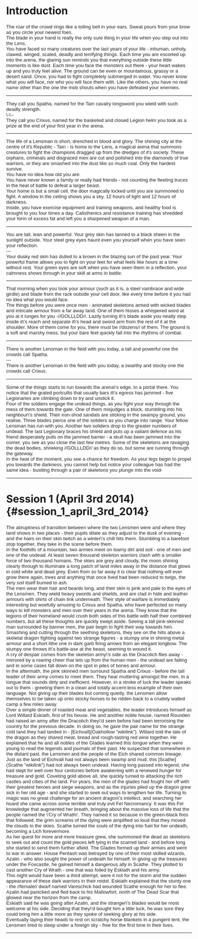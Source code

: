 Introduction
============

<span style="background-color: #ffffff; color: #222222; display: block; font-family: arial,sans-serif; font-size: 13.200000762939453px;">The
roar of the crowd rings like a tolling bell in your ears. Sweat pours
from your brow as you circle your newest foes.</span>
<span style="background-color: #ffffff; color: #222222; display: block; font-family: arial,sans-serif; font-size: 13.200000762939453px;">The
blade in your hand is really the only sure thing in your life when you
step out into the Lens.</span>
<span style="background-color: #ffffff; color: #222222; display: block; font-family: arial,sans-serif; font-size: 13.200000762939453px;">You
have faced so many creatures over the last years of your life - inhuman,
unholy, clawed, winged, scaled, deadly and terrifying things. Each time
you are escorted up into the arena, the glaring sun reminds you that
everything outside these little moments is like dust. Each time you face
the monsters out there - your heart wakes up and you truly feel alive.
The ground can be even or mountainous, grassy or a desert sand. Once,
you had to fight completely submerged in water. You never know what you
will face, nor who you will face them with. Like the others, you have no
real name other than the one the mob shouts when you have defeated your
enemies.</span><span style="background-color: #ffffff; color: #222222; display: block; font-family: arial,sans-serif; font-size: 13.200000762939453px;">
</span><span style="background-color: #ffffff; color: #222222; display: block; font-family: arial,sans-serif; font-size: 13.200000762939453px;">

------------------------------------------------------------------------

</span>
<span style="background-color: #ffffff; color: #222222; display: block; font-family: arial,sans-serif; font-size: 13.200000762939453px;">They
call you Spatha, named for the Tain cavalry longsword you wield with
such deadly
strength.</span><span style="background-color: #ffffff; color: #222222; display: block; font-family: arial,sans-serif; font-size: 13.200000762939453px;">\-\--</span><span style="background-color: #ffffff; color: #222222; display: block; font-family: arial,sans-serif; font-size: 13.200000762939453px;"><span style="background-color: #ffffff; color: #222222; display: block; font-family: arial,sans-serif; font-size: 13.200000762939453px;">They
call you Crixus, named for the basketed and closed Legion helm you took
as a prize at the end of your first year in the arena. </span></span>
<span style="background-color: #ffffff; color: #222222; display: block; font-family: arial,sans-serif; font-size: 13.200000762939453px;">

------------------------------------------------------------------------

</span><span style="background-color: #ffffff; color: #222222; display: block; font-family: arial,sans-serif; font-size: 13.200000762939453px;">The
life of a Lensman is short, drenched in blood and glory. The shining
city at the centre of it\'s Republic - Tain - is home to the Lens, a
magical arena that summons creatures to fight the champions dragged up
from the dredges of it\'s society. These orphans, criminals and
disgraced men are cut and polished into the diamonds of true warriors,
or they are smashed into the dust like so much coal. Only the hardest
survive.</span>
<span style="background-color: #ffffff; color: #222222; display: block; font-family: arial,sans-serif; font-size: 13.200000762939453px;">You
have no idea how old you are.</span>
<span style="background-color: #ffffff; color: #222222; display: block; font-family: arial,sans-serif; font-size: 13.200000762939453px;">You
have never known a family or really had friends - not counting the
fleeting truces in the heat of battle to defeat a larger beast.</span>
<span style="background-color: #ffffff; color: #222222; display: block; font-family: arial,sans-serif; font-size: 13.200000762939453px;">Your
home is but a small cell, the door magically locked until you are
summoned to fight. A window in the ceiling shows you a sky, 12 hours of
light and 12 hours of darkness.</span>
<span style="background-color: #ffffff; color: #222222; display: block; font-family: arial,sans-serif; font-size: 13.200000762939453px;">Inside,
you have exercise equipment and training weapons, and healthy food is
brought to you four times a day. Calisthenics and resistance training
has shredded your form of excess fat and left you a sharpened weapon of
a man.</span>

------------------------------------------------------------------------

<span style="background-color: #ffffff; color: #222222; display: block; font-family: arial,sans-serif; font-size: 13.200000762939453px;">You
are tall, lean and powerful. Your grey skin has tanned to a black sheen
in the sunlight outside. Your steel grey eyes haunt even you yourself
when you have seen your
reflection.</span><span style="background-color: #ffffff; color: #222222; display: block; font-family: arial,sans-serif; font-size: 13.200000762939453px;"><span style="background-color: #ffffff; color: #222222; display: block; font-family: arial,sans-serif; font-size: 13.200000762939453px;">\-\--</span></span><span style="background-color: #ffffff; color: #222222; display: block; font-family: arial,sans-serif; font-size: 13.200000762939453px;"><span style="background-color: #ffffff; color: #222222; display: block; font-family: arial,sans-serif; font-size: 13.200000762939453px;">Your
dusky red skin has dulled to a brown in the blazing sun of the past
year. Your powerful frame allows you to fight on your feet for what
feels like hours at a time without rest. Your green eyes are soft when
you have seen them in a reflection, your calmness shows through in your
skill at arms in battle.</span>

------------------------------------------------------------------------

</span>
<span style="background-color: #ffffff; color: #222222; display: block; font-family: arial,sans-serif; font-size: 13.200000762939453px;">That
morning when you took your armour (such as it is, a steel vambrace and
wide girdle) and blade from the rack outside your cell door, like every
time before it you had no idea what you would face.</span>
<span style="background-color: #ffffff; color: #222222; display: block; font-family: arial,sans-serif; font-size: 13.200000762939453px;">The
things before you were once men - animated skeletons armed with wicked
blades and intricate armour from a far away land. One of them hisses a
whispered word at you at it lunges for you -//GOLLLDD//. Lazily turning
it\'s blade aside you neatly step inside it\'s reach and separate it\'s
head and sword arm from the rest of it at the shoulder. More of them
come for you, there must be //dozens// of them. The ground is a soft and
marshy mess, but your bare feet quickly fall into the rhythms of
combat.</span>

------------------------------------------------------------------------

<span style="background-color: #ffffff; color: #222222; display: block; font-family: arial,sans-serif; font-size: 13.200000762939453px;"><span style="background-color: #ffffff; color: #222222; display: block; font-family: arial,sans-serif; font-size: 13.200000762939453px;">There
is another Lensman in the field with you today, a tall and powerful one
the crowds call Spatha.</span>
<span style="color: #222222; font-family: arial,sans-serif;">\-\--</span>
</span><span style="background-color: #ffffff; color: #222222; display: block; font-family: arial,sans-serif; font-size: 13.200000762939453px;">There
is another Lensman in the field with you today, a swarthy and stocky one
the crowds call
Crixus.</span><span style="background-color: #ffffff; color: #222222; display: block; font-family: arial,sans-serif; font-size: 13.200000762939453px;">
</span><span style="background-color: #ffffff; color: #222222; display: block; font-family: arial,sans-serif; font-size: 13.200000762939453px;">

------------------------------------------------------------------------

</span>
<span style="background-color: #ffffff; color: #222222; display: block; font-family: arial,sans-serif; font-size: 13.200000762939453px;">Some
of the things starts to run towards the arena\'s edge, to a portal
there. You notice that the grated portcullis that usually bars it\'s
egress has jammed - five Legionaries are climbing down to try and
unstick it.</span>
<span style="background-color: #ffffff; color: #222222; display: block; font-family: arial,sans-serif; font-size: 13.200000762939453px;">Four
of the soldiers engage the undead things, as you fight your way through
the mess of them towards the gate. One of them misjudges a block,
stumbling into his neighbour\'s shield. Their iron-shod sandals are
sticking in the swampy ground, you realise. Three blades pierce one of
the soliders as you charge into range. Your fellow Lensman has run with
you. Another two soliders drop to the greater numbers of undead. The
last Legionary braces his shield and puts up a valiant defence as his
friend desperately pulls on the jammed barrier - a skull has been jammed
into the corner, you see as you close the last few metres. Some of the
skeletons are ravaging the dead bodies, shrieking //GOLLLDD// as they do
so, but some are running through the gateway.</span>
<span style="background-color: #ffffff; color: #222222; display: block; font-family: arial,sans-serif; font-size: 13.200000762939453px;">In
the heat of the moment, you see a chance for freedom. As your legs begin
to propel you towards the darkness, you cannot help but notice your
colleague has had the same idea - bustling through a pair of skeletons
you plunge into the
void-</span><span style="background-color: #ffffff; color: #222222; display: block; font-family: arial,sans-serif; font-size: 13.200000762939453px;">
</span>

------------------------------------------------------------------------

Session 1 (April 3rd 2014) {#session_1_april_3rd_2014}
==========================

<span style="background-color: #ffffff; color: #222222; display: block; font-family: arial,sans-serif; font-size: 13.200000762939453px;">
</span><span style="background-color: #ffffff; color: #222222; display: block; font-family: arial,sans-serif; font-size: 13.200000762939453px;">The
abruptness of transition between where the two Lensmen were and where
they land shows in two places - their pupils dilate as they adjust to
the dusk of evening - and the hairs on their skin twitch as a winter\'s
chill hits them. Stumbling to a barefoot stop together, they take in the
scene before
them.</span><span style="background-color: #ffffff; color: #222222; display: block; font-family: arial,sans-serif; font-size: 13.200000762939453px;">
</span><span style="background-color: #ffffff; color: #222222; display: block; font-family: arial,sans-serif; font-size: 13.200000762939453px;">In
the foothills of a mountain, two armies meet on loamy dirt and soil -
one of men and one of the undead. At least seven thousand skeleton
warriors clash with a smaller force of two thousand humans. The skies
are grey and cloudy, the moon shining clearly through to illuminate a
long patch of land miles away in the distance that glows in cold white
and dead grey. Even from so far away it is clear that nothing will ever
grow there again, trees and anything that once lived had been reduced to
twigs, the very soil itself burned to
ash.</span><span style="background-color: #ffffff; color: #222222; display: block; font-family: arial,sans-serif; font-size: 13.200000762939453px;">
</span><span style="background-color: #ffffff; color: #222222; display: block; font-family: arial,sans-serif; font-size: 13.200000762939453px;">The
men wear their hair and beards long, and their skin is pink and pale to
the eyes of the Lensmen. They wield heavy swords and shields, and are
clad in hide and leather armours with shirts of chain link underneath.
Their style of warfare is immediately interesting but woefully amusing
to Crixus and Spatha, who have perfected so many ways to kill monsters
and men over their years in the arena. They know that the legions of
their homeland would crush both sides of this battle with half their
combined numbers, but all these thoughts are quickly swept aside. Seeing
a tall pink-skinned man surrounded by banner men, the pair begin to
fight their way towards
him.</span><span style="background-color: #ffffff; color: #222222; display: block; font-family: arial,sans-serif; font-size: 13.200000762939453px;">
</span><span style="background-color: #ffffff; color: #222222; display: block; font-family: arial,sans-serif; font-size: 13.200000762939453px;">Smashing
and cutting through the seething skeletons, they see on the hills above
a skeletal dragon fighting against two strange figures - a stumpy one in
shining metal armour and a short lithe one in dark garb firing arrows
from an elegant longbow. The stumpy one throws it\'s battle-axe at the
beast, seeming to wound
it.</span><span style="background-color: #ffffff; color: #222222; display: block; font-family: arial,sans-serif; font-size: 13.200000762939453px;">
</span><span style="background-color: #ffffff; color: #222222; display: block; font-family: arial,sans-serif; font-size: 13.200000762939453px;">A
cry of despair comes from the skeleton army\'s side as the Dracolich
flies away - mirrored by a roaring cheer that lets up from the human men
- the undead are failing and in some cases fall down on the spot in
piles of bones and
armour.</span><span style="background-color: #ffffff; color: #222222; display: block; font-family: arial,sans-serif; font-size: 13.200000762939453px;">
</span><span style="background-color: #ffffff; color: #222222; display: block; font-family: arial,sans-serif; font-size: 13.200000762939453px;">In
the aftermath, the pink skinned men surround Spatha and Crixus - before
the tall leader of their army comes to meet them. They hear muttering
amongst the men, in a tongue that sounds dirty and inefficient. However,
in a stroke of luck the leader speaks out to them - greeting them in a
clean and totally accent-less example of their own language. Not giving
up their blades but coming quietly, the Lensmen allow themselves to be
taken up onto stocky horses to be ridden back to a crudely walled camp a
few miles
away.</span><span style="background-color: #ffffff; color: #222222; display: block; font-family: arial,sans-serif; font-size: 13.200000762939453px;">
</span><span style="background-color: #ffffff; color: #222222; display: block; font-family: arial,sans-serif; font-size: 13.200000762939453px;">Over
a simple dinner of roasted meat and vegetables, the leader introduces
himself as Lord Willard Eskiath, first of his house. He and another
noble house, named Rounden had raised an army after the Dracolich
they\'d seen before had been terrorising the country for the previous
decade. In doing so, he gave the pair name for the strange cold land
they had landed in - [Eichvall](Oakhollow "wikilink"). Willard told the
tale of the dragon as they shared meat, bread and rough-tasting red wine
together. He explained that he and all nobles of the Glades learned this
tongue when they were young to read the legends and journals of their
past. He suspected that somewhere in the distant past, the Lensmen and
the people of the Eich shared common
lineage.</span><span style="background-color: #ffffff; color: #222222; display: block; font-family: arial,sans-serif; font-size: 13.200000762939453px;">
</span><span style="background-color: #ffffff; color: #222222; display: block; font-family: arial,sans-serif; font-size: 13.200000762939453px;">Just
as the land of Eichvall had not always been swamp and mud, this
[Scathe](Scathe "wikilink") had not always been undead. Having long
passed into legend, she had slept for well over four centuries before
awakening with a renewed hunger for treasure and gold. Coveting gold
above all, she quickly turned to attacking the rich castles and cities
of the land. For years, the men of the glades had fought her off with
their greatest heroes and siege weapons, and as the injuries piled up
the dragon grew sick in her old age - and she started to seek out ways
to lengthen her life. Turning to magic was no great challenge for an
ancient dragon\'s intellect, and searching her hoard she came across
some terrible and truly evil Fel Necromancy. It was this Fel knowledge
that augmented her breath, bringing about the massive loss of life that
the people named the \'Cry of Wrath\'. They named it so because in the
green-black fires that followed, the grim screams of the dying were
amplified so loud that they moved the clouds in the skies. Scathe turned
the souls of the dying into fuel for her undeath, becoming a Lich
forevermore.</span><span style="background-color: #ffffff; color: #222222; display: block; font-family: arial,sans-serif; font-size: 13.200000762939453px;">
</span><span style="background-color: #ffffff; color: #222222; display: block; font-family: arial,sans-serif; font-size: 13.200000762939453px;">As
her quest for more and more treasure grew, she summoned the dead as
skeletons to seek out and count the gold pieces left lying in the
scarred land - and before long she started to send them further afield.
The Glades formed up their armies and went to war in answer. House
Pentash was betrayed by one of their most skilled wizards, Azalin - who
also sought the power of undeath for himself. In giving up the treasures
under the Foxcastle, he gained himself a dangerous ally in Scathe. They
plotted to cast another Cry of Wrath - one that was foiled by Eskiath
and his
army.</span><span style="background-color: #ffffff; color: #222222; display: block; font-family: arial,sans-serif; font-size: 13.200000762939453px;">
</span><span style="background-color: #ffffff; color: #222222; display: block; font-family: arial,sans-serif; font-size: 13.200000762939453px;">This
night would have been a third attempt, were it not for the storm and the
sudden appearance of these dark warriors in their midst. Eskiath
explained that the stunty one - the //female// dwarf named Vareschick
had wounded Scathe enough for her to flee. Azalin had panicked and fled
back to his Mallowfort, north of The Dead Scar that glowed near the
horizon from the
camp.</span><span style="background-color: #ffffff; color: #222222; display: block; font-family: arial,sans-serif; font-size: 13.200000762939453px;">
</span><span style="background-color: #ffffff; color: #222222; display: block; font-family: arial,sans-serif; font-size: 13.200000762939453px;">Eskiath
said he was going after Azalin, and the stranger\'s blades would be most
welcome at his side. Deciding that they\'d bought him a little luck, he
was sure they could bring him a little more as they spoke of seeking
glory at his
side.</span><span style="background-color: #ffffff; color: #222222; display: block; font-family: arial,sans-serif; font-size: 13.200000762939453px;">
</span><span style="background-color: #ffffff; color: #222222; display: block; font-family: arial,sans-serif; font-size: 13.200000762939453px;">Eventually
laying their heads to rest on scratchy horse blankets in a pungent tent,
the Lensmen tried to sleep under a foreign sky - free for the first time
in their
lives.</span><span style="background-color: #ffffff; color: #222222; display: block; font-family: arial,sans-serif; font-size: 13.200000762939453px;">
</span><span style="background-color: #ffffff; color: #222222; display: block; font-family: arial,sans-serif; font-size: 13.200000762939453px;">

------------------------------------------------------------------------

</span>
